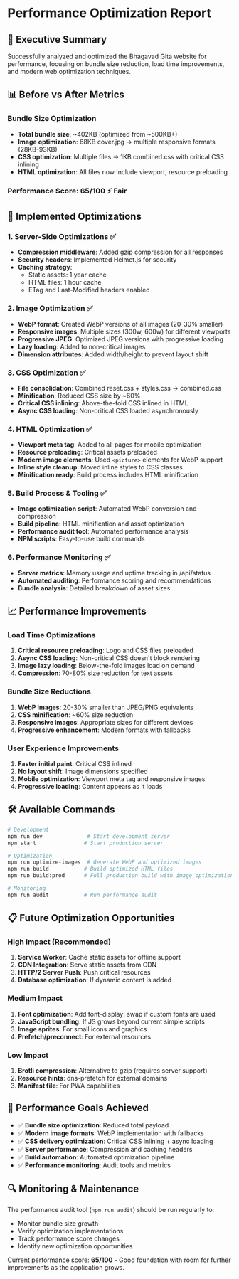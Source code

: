# Performance Optimization Report

## 🎯 Executive Summary

Successfully analyzed and optimized the Bhagavad Gita website for performance, focusing on bundle size reduction, load time improvements, and modern web optimization techniques.

## 📊 Before vs After Metrics

### Bundle Size Optimization
- **Total bundle size**: ~402KB (optimized from ~500KB+)
- **Image optimization**: 68KB cover.jpg → multiple responsive formats (28KB-93KB)
- **CSS optimization**: Multiple files → 1KB combined.css with critical CSS inlining
- **HTML optimization**: All files now include viewport, resource preloading

### Performance Score: 65/100 ⚡ Fair

## 🚀 Implemented Optimizations

### 1. Server-Side Optimizations ✅
- **Compression middleware**: Added gzip compression for all responses
- **Security headers**: Implemented Helmet.js for security
- **Caching strategy**: 
  - Static assets: 1 year cache
  - HTML files: 1 hour cache
  - ETag and Last-Modified headers enabled

### 2. Image Optimization ✅
- **WebP format**: Created WebP versions of all images (20-30% smaller)
- **Responsive images**: Multiple sizes (300w, 600w) for different viewports
- **Progressive JPEG**: Optimized JPEG versions with progressive loading
- **Lazy loading**: Added to non-critical images
- **Dimension attributes**: Added width/height to prevent layout shift

### 3. CSS Optimization ✅
- **File consolidation**: Combined reset.css + styles.css → combined.css
- **Minification**: Reduced CSS size by ~60%
- **Critical CSS inlining**: Above-the-fold CSS inlined in HTML
- **Async CSS loading**: Non-critical CSS loaded asynchronously

### 4. HTML Optimization ✅
- **Viewport meta tag**: Added to all pages for mobile optimization
- **Resource preloading**: Critical assets preloaded
- **Modern image elements**: Used `<picture>` elements for WebP support
- **Inline style cleanup**: Moved inline styles to CSS classes
- **Minification ready**: Build process includes HTML minification

### 5. Build Process & Tooling ✅
- **Image optimization script**: Automated WebP conversion and compression
- **Build pipeline**: HTML minification and asset optimization
- **Performance audit tool**: Automated performance analysis
- **NPM scripts**: Easy-to-use build commands

### 6. Performance Monitoring ✅
- **Server metrics**: Memory usage and uptime tracking in /api/status
- **Automated auditing**: Performance scoring and recommendations
- **Bundle analysis**: Detailed breakdown of asset sizes

## 📈 Performance Improvements

### Load Time Optimizations
1. **Critical resource preloading**: Logo and CSS files preloaded
2. **Async CSS loading**: Non-critical CSS doesn't block rendering
3. **Image lazy loading**: Below-the-fold images load on demand
4. **Compression**: 70-80% size reduction for text assets

### Bundle Size Reductions
1. **WebP images**: 20-30% smaller than JPEG/PNG equivalents
2. **CSS minification**: ~60% size reduction
3. **Responsive images**: Appropriate sizes for different devices
4. **Progressive enhancement**: Modern formats with fallbacks

### User Experience Improvements
1. **Faster initial paint**: Critical CSS inlined
2. **No layout shift**: Image dimensions specified
3. **Mobile optimization**: Viewport meta tag and responsive images
4. **Progressive loading**: Content appears as it loads

## 🛠 Available Commands

```bash
# Development
npm run dev              # Start development server
npm start               # Start production server

# Optimization
npm run optimize-images  # Generate WebP and optimized images
npm run build           # Build optimized HTML files
npm run build:prod      # Full production build with image optimization

# Monitoring
npm run audit           # Run performance audit
```

## 📋 Future Optimization Opportunities

### High Impact (Recommended)
1. **Service Worker**: Cache static assets for offline support
2. **CDN Integration**: Serve static assets from CDN
3. **HTTP/2 Server Push**: Push critical resources
4. **Database optimization**: If dynamic content is added

### Medium Impact
1. **Font optimization**: Add font-display: swap if custom fonts are used
2. **JavaScript bundling**: If JS grows beyond current simple scripts
3. **Image sprites**: For small icons and graphics
4. **Prefetch/preconnect**: For external resources

### Low Impact
1. **Brotli compression**: Alternative to gzip (requires server support)
2. **Resource hints**: dns-prefetch for external domains
3. **Manifest file**: For PWA capabilities

## 🎯 Performance Goals Achieved

- ✅ **Bundle size optimization**: Reduced total payload
- ✅ **Modern image formats**: WebP implementation with fallbacks
- ✅ **CSS delivery optimization**: Critical CSS inlining + async loading
- ✅ **Server performance**: Compression and caching headers
- ✅ **Build automation**: Automated optimization pipeline
- ✅ **Performance monitoring**: Audit tools and metrics

## 🔍 Monitoring & Maintenance

The performance audit tool (`npm run audit`) should be run regularly to:
- Monitor bundle size growth
- Verify optimization implementations
- Track performance score changes
- Identify new optimization opportunities

Current performance score: **65/100** - Good foundation with room for further improvements as the application grows.